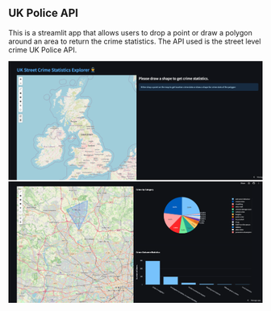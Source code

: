 ## UK Police API

This is a streamlit app that allows users to drop a point or draw a polygon around an area to return the crime statistics. The API used is the street level crime UK Police API. 



![First Page](st_police.png)
![Query](police_api.png)

